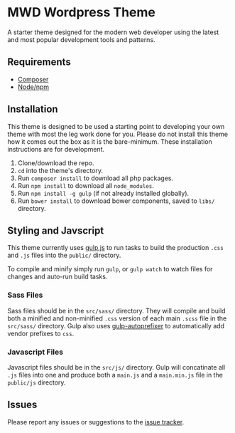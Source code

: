 # MWD Wordpress Theme
A starter theme designed for the modern web developer using the latest and most popular development tools and patterns.

## Requirements
* [Composer](https://getcomposer.org/doc/00-intro.md#installation-linux-unix-osx)
* [Node/npm](https://nodejs.org/en/download/)

## Installation
This theme is designed to be used a starting point to developing your own theme with most the leg work done for you. Please do not install this theme how it comes out the box as it is the bare-minimum. 
These installation instructions are for development.

1. Clone/download the repo.
2. `cd` into the theme's directory.
3. Run `composer install` to download all php packages.
4. Run `npm install` to download all `node_modules`.
5. Run `npm install -g gulp` (if not already installed globally).
4. Run `bower install` to download bower components, saved to `libs/` directory.

## Styling and Javscript
This theme currently uses [gulp.js](http://gulpjs.com/) to run tasks to build the production `.css` and `.js` files into the `public/` directory.

To compile and minify simply run `gulp`, or `gulp watch` to watch files for changes and auto-run build tasks.

### Sass Files
Sass files should be in the `src/sass/` directory. They will compile and build both a minified and non-minified `.css` version of each main `.scss` file in the `src/sass/` directory. Gulp also uses [gulp-autoprefixer](https://github.com/postcss/autoprefixer) to automatically add vendor prefixes to `css`.
### Javascript Files
Javascript files should be in the `src/js/` directory. Gulp will concatinate all `.js` files into one and produce both a `main.js` and a `main.min.js` file in the `public/js` directory.

## Issues
Please report any issues or suggestions to the [issue tracker](https://github.com/rossjcooper/MWD-Wordpress-Theme/issues).
